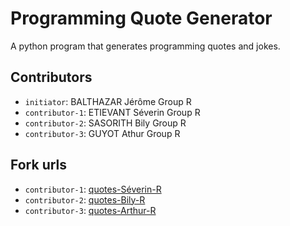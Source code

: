 # Programming Quote Generator

A python program that generates programming quotes and jokes.

## Contributors
- `initiator`: BALTHAZAR Jérôme Group R
- `contributor-1`: ETIEVANT Séverin Group R
- `contributor-2`: SASORITH Bily Group R
- `contributor-3`: GUYOT Athur Group R 

## Fork urls
- `contributor-1`: [quotes-Séverin-R](https://github.com/Proventus92/quotes-ETIEVANT-R.git)
- `contributor-2`: [quotes-Bily-R](https://github.com/bilysasorith/quotes-SASORITH-R.git)
- `contributor-3`: [quotes-Arthur-R](https://github.com/MusicMan1900/quotes-GUYOT-R.git)
